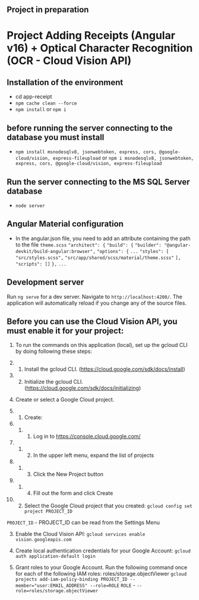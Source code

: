 
## Project in preparation
# Project Adding Receipts (Angular v16) + Optical Character Recognition (OCR - Cloud Vision API)


## Installation of the environment
- cd app-receipt
- `npm cache clean --force`
- `npm install` or `npm i`

## before running the server connecting to the database you must install 
- `npm install msnodesqlv8, jsonwebtoken, express, cors, @google-cloud/vision, express-fileupload` 
or `npm i msnodesqlv8, jsonwebtoken, express, cors, @google-cloud/vision, express-fileupload`

## Run the server connecting to the MS SQL Server database
- `node server`

## Angular Material configuration
- In the angular.json file, you need to add an attribute containing the path to the file `theme.scss`
`"architect": {`
        `"build": {`
          `"builder": "@angular-devkit/build-angular:browser",`
          `"options": {`
          `...`
            `"styles": [`
                `"src/styles.scss",`
                `"src/app/shared/scss/material/theme.scss"`
            `],`
            `"scripts": []`
          `},`
 `...`   
 
## Development server

Run `ng serve` for a dev server. Navigate to `http://localhost:4200/`. The application will automatically reload if you change any of the source files.
 

 ## Before you can use the Cloud Vision API, you must enable it for your project:

1. To run the commands on this application (local), set up the gcloud CLI by doing following these steps:
1. 1. Install the gcloud CLI. (https://cloud.google.com/sdk/docs/install)
1. 2. Initialize the gcloud CLI. (https://cloud.google.com/sdk/docs/initializing)

2. Create or select a Google Cloud project.
2. 1. Create:
2. 1. 1. Log in to https://console.cloud.google.com/
2. 1. 2. In the upper left menu, expand the list of projects
2. 1. 3. Click the New Project button
2. 1. 4. Fill out the form and click Create

2. 2. Select the Google Cloud project that you created:
`gcloud config set project PROJECT_ID`

`PROJECT_ID` - PROJECT_ID can be read from the Settings Menu

3. Enable the Cloud Vision API:
`gcloud services enable vision.googleapis.com`

4. Create local authentication credentials for your Google Account:
`gcloud auth application-default login`

5. Grant roles to your Google Account. Run the following command once for each of the following IAM roles: roles/storage.objectViewer
`gcloud projects add-iam-policy-binding PROJECT_ID --member="user:EMAIL_ADDRESS" --role=ROLE`
`ROLE` - `--role=roles/storage.objectViewer`